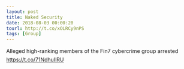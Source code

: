 ```yaml
---
layout: post
title: Naked Security
date: 2018-08-03 00:00:20
tourl: http://t.co/xOLRCy9nPS
tags: [Group]
---
```

Alleged high-ranking members of the Fin7 cybercrime group arrested https://t.co/71NdhuIlRU